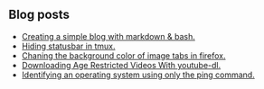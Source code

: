 ## Blog posts
<!-- BLOG-POST-LIST:START -->
- [Creating a simple blog with markdown &amp; bash.](https://furycd001.github.io/creating-a-simple-blog-with-markdown-and-bash/)
- [Hiding statusbar in tmux.](https://furycd001.github.io/hiding-statusbar-in-tmux/)
- [Chaning the background color of image tabs in firefox.](https://furycd001.github.io/chaning-the-background-color-of-image-tabs-in-firefox/)
- [Downloading Age Restricted Videos With youtube-dl.](https://furycd001.github.io/downloading-age-restricted-videos-with-youtube-dl/)
- [Identifying an operating system using only the ping command.](https://furycd001.github.io/identifying-an-operating-system-using-only-the-ping-command/)
<!-- BLOG-POST-LIST:END -->

<!--
**furycd001/furycd001** is a ✨ _special_ ✨ repository because its `README.md` (this file) appears on your GitHub profile.

Here are some ideas to get you started:

- 🔭 I’m currently working on ...
- 🌱 I’m currently learning ...
- 👯 I’m looking to collaborate on ...
- 🤔 I’m looking for help with ...
- 💬 Ask me about ...
- 📫 How to reach me: ...
- 😄 Pronouns: ...
- ⚡ Fun fact: ...
-->
